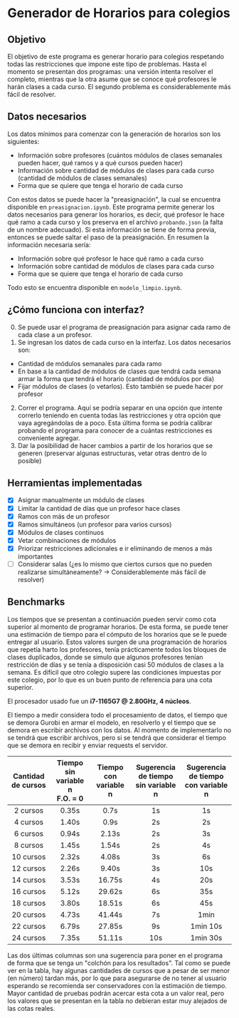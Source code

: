 # Generador de Horarios para colegios

## Objetivo
El objetivo de este programa es generar horario para colegios respetando todas las restricciones que impone este tipo de problemas. Hasta el momento se presentan dos programas: una versión intenta resolver el completo, mientras que la otra asume que se conoce qué profesores le harán clases a cada curso. El segundo problema es considerablemente más fácil de resolver.

## Datos necesarios
Los datos mínimos para comenzar con la generación de horarios son los siguientes:
- Información sobre profesores (cuántos módulos de clases semanales pueden hacer, qué ramos y a qué cursos pueden hacer)
- Información sobre cantidad de módulos de clases para cada curso (cantidad de módulos de clases semanales)
- Forma que se quiere que tenga el horario de cada curso

Con estos datos se puede hacer la "preasignación", la cual se encuentra disponible en `preasignacion.ipynb`. Este programa permite generar los datos necesarios para generar los horarios, es decir, qué profesor le hace qué ramo a cada curso y los preserva en el archivo `probando.json` (a falta de un nombre adecuado). Si esta información se tiene de forma previa, entonces se puede saltar el paso de la preasignación. En resumen la información necesaria sería:
- Información sobre qué profesor le hace qué ramo a cada curso
- Información sobre cantidad de módulos de clases para cada curso
- Forma que se quiere que tenga el horario de cada curso

Todo esto se encuentra disponible en `modelo_limpio.ipynb`.
<!-- Para hacer funcionar el programa se requieren las disponibilidades de todos los profesores y qué curso hace cada uno de ellos, la cantidad de horas que cada ramo tendrá para cada curso, entre qué módulos se encuentran las pausas (para conocer qué módulos son continuos) y conocer cuántos módulos de clases hay por día. -->

<!-- ## ¿Cómo funciona?
0. Se hace un precómputo si la asignación será factible (¿la "oferta" de horas de los profesores logra cumplir la "demanda" de horas de clases?). SI esto no se cumple se agregarán profesores imaginarios que representan profesores que el colegio debe conseguirse para lograr cumplir con la demanda.
1. Se asignan los profesores a los cursos. En este punto se tienen en cuenta los cursos que ya se encuentran preasignados (como las jefaturas) y también la *wishlist* de cada profesor.
2. Se generan los horarios en base a las asignaciones hechas en el punto 2. -->

## ¿Cómo funciona con interfaz?
0. Se puede usar el programa de preasignación para asignar cada ramo de cada clase a un profesor. 
1. Se ingresan los datos de cada curso en la interfaz. Los datos necesarios son:
- Cantidad de módulos semanales para cada ramo
- En base a la cantidad de módulos de clases que tendrá cada semana armar la forma que tendrá el horario (cantidad de módulos por día)
- Fijar módulos de clases (o vetarlos). Esto también se puede hacer por profesor
2. Correr el programa. Aquí se podría separar en una opción que intente correrlo teniendo en cuenta todas las restricciones y otra opción que vaya agregándolas de a poco. Esta última forma se podría calibrar probando el programa para conocer de a cuántas restricciones es conveniente agregar.
3. Dar la posibilidad de hacer cambios a partir de los horarios que se generen (preservar algunas estructuras, vetar otras dentro de lo posible)

<!-- 
## Idea interfaz
1. Se ingresa, para cada curso, las horas de clases que se tiene de cada ramo. Aquí se podría aprovechar de agregar el nombre de el/los profesor/es que hacen esa clase.
2. Se elabora la forma que se quiere que tenga cada horario, distribuyendo la cantidad de horas que se ingresaron en el paso anterior en los módulos de clases disponibles.
3. Se fijan algunas clases y se ponen como opción algunas reglas. Estas reglas pueden ser, pero no están limitadas a: disposición de profesores, veto de algunos módulos, simultaneidad de algunas clases. Todas estas reglas se ponen en una lista de prioridades, de forma que, si no se pueden lograr todas al mismo tiempo, se prioricen algunas sobre otras. -->

## Herramientas implementadas
- [x] Asignar manualmente un módulo de clases
- [x] Limitar la cantidad de días que un profesor hace clases
- [x] Ramos con más de un profesor
- [x] Ramos simultáneos (un profesor para varios cursos)
- [x] Módulos de clases continuos
- [x] Vetar combinaciones de módulos
- [x] Priorizar restricciones adicionales e ir eliminando de menos a más importantes
- [ ] Considerar salas (¿es lo mismo que ciertos cursos que no pueden realizarse simultáneamente? &rarr; Considerablemente más fácil de resolver)

## Benchmarks
Los tiempos que se presentan a continuación pueden servir como cota superior al momento de programar horarios. De esta forma, se puede tener una estimación de tiempo para el cómputo de los horarios que se le puede entregar al usuario. Estos valores surgen de una programación de horarios que repetía harto los profesores, tenía prácticamente todos los bloques de clases duplicados, donde se simulo que algunos profesores tenían restricción de días y se tenía a disposición casi 50 módulos de clases a la semana. Es difícil que otro colegio supere las condiciones impuestas por este colegio, por lo que es un buen punto de referencia para una cota superior.

El procesador usado fue un **i7-1165G7 @ 2.80GHz, 4 núcleos**.

El tiempo a medir considera todo el procesamiento de datos, el tiempo que se demora Gurobi en armar el modelo, en resolverlo y el tiempo que se demora en escribir archivos con los datos. Al momento de implementarlo no se tendrá que escribir archivos, pero si se tendrá que considerar el tiempo que se demora en recibir y enviar requests el servidor.

| Cantidad de cursos | Tiempo sin variable n <br> F.O. = 0 | Tiempo con variable n | Sugerencia de tiempo <br> sin variable n | Sugerencia de tiempo <br> con variable n | 
| :----: | :----: | :----: | :----: | :----: |
| 2 cursos | 0.35s | 0.7s | 1s | 1s |
| 4 cursos | 1.40s | 0.9s | 2s | 2s |
| 6 cursos | 0.94s | 2.13s | 2s | 3s |
| 8 cursos | 1.45s | 1.54s | 2s | 4s |
| 10 cursos | 2.32s | 4.08s | 3s | 6s |
| 12 cursos | 2.26s | 9.40s | 3s | 10s |
| 14 cursos | 3.53s | 16.75s | 4s | 20s |
| 16 cursos | 5.12s | 29.62s | 6s | 35s |
| 18 cursos | 3.80s | 18.51s | 6s | 45s |
| 20 cursos | 4.73s | 41.44s | 7s | 1min |
| 22 cursos | 6.79s | 27.85s | 9s | 1min 10s |
| 24 cursos | 7.35s | 51.11s | 10s | 1min 30s |

Las dos últimas columnas son una sugerencia para poner en el programa de forma que se tenga un "colchón para los resultados". Tal como se puede ver en la tabla, hay algunas cantidades de cursos que a pesar de ser menor (en número) tardan más, por lo que para asegurarse de no tener al usuario esperando se recomienda ser conservadores con la estimación de tiempo. Mayor cantidad de pruebas podrán acercar esta cota a un valor real, pero los valores que se presentan en la tabla no debieran estar muy alejados de las cotas reales.

